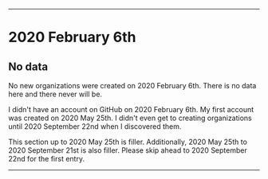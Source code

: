 
***

# 2020 February 6th

## No data

No new organizations were created on 2020 February 6th. There is no data here and there never will be.

I didn't have an account on GitHub on 2020 February 6th. My first account was created on 2020 May 25th. I didn't even get to creating organizations until 2020 September 22nd when I discovered them.

This section up to 2020 May 25th is filler. Additionally, 2020 May 25th to 2020 September 21st is also filler. Please skip ahead to 2020 September 22nd for the first entry.

***
